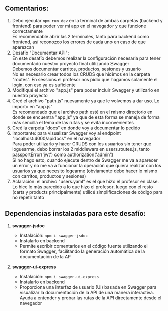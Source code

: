 ## Comentarios:

1. Debo ejecutar `npm run dev` en la terminal de ambas carpetas (backend y frontend) para poder ver mi app en el navegador y que funcione correctamente <br>
   Es recomendable abrir las 2 terminales, tanto para backend como frontend, así reconozco los errores de cada uno en caso de que aparezcan
2. Desafío "Documentar API": <br>
   En este desafío debemos realizar la configuración necesaria para tener documentado nuestro proyecto final utilizando Swagger <br>
   Debemos documentar carritos, productos, sesiones y usuario <br>
   No es necesario crear todos los CRUDS que hicimos en la carpeta "routes". En sessions el profesor nos pidió que hagamos solamente el login, con eso ya es suficiente
3. Modifiqué el archivo "app.js" para poder incluir Swagger y utilizarlo en nuestro proyecto
4. Creé el archivo "path.js" nuevamente ya que le volvemos a dar uso. Lo importo en "app.js" <br>
   Es recomendado que el archivo path esté en el mismo directorio en donde se encuentra "app.js" ya que de esta forma se maneja de forma más sencilla el tema de las rutas y se evita inconvenientes
5. Creé la carpeta "docs" en donde voy a documentar lo pedido
6. Importante: para visualizar Swagger voy al endpoint "localhost:4000/apidocs" en el navegador <br>
   Para poder utilizarlo y hacer CRUDS con los usuarios sin tener que loguearme, debo borrar los 2 middlewars en users.routes.js, tanto passportError('jwt') como authorization('admin') <br>
   Si no hago esto, cuando ejecute dentro de Swagger me va a aparecer un error y no me va a funcionar la operación que quiera realizar con los usuarios ya que necesito logearme (obviamente debo hacer lo mismo con carritos, productos y sesiones)
7. Aclaración: el archivo "users.yaml" es el que hizo el profesor en clase. Lo hice lo más parecido a lo que hizo el profesor, luego con el resto (carts y products principalmente) utilicé simplificaciones de código para no repetir tanto



## Dependencias instaladas para este desafío:

1. **swagger-jsdoc**

   - Instalación: `npm i swagger-jsdoc`
   - Instalarlo en backend
   - Permite escribir comentarios en el código fuente utilizando el formato Swagger, facilitando la generación automática de la documentación de la AP

2. **swagger-ui-express**

   - Instalación: `npm i swagger-ui-express`
   - Instalarlo en backend
   - Proporciona una interfaz de usuario (UI) basada en Swagger para visualizar la documentación de la API de una manera interactiva. Ayuda a entender y probar las rutas de la API directamente desde el navegador